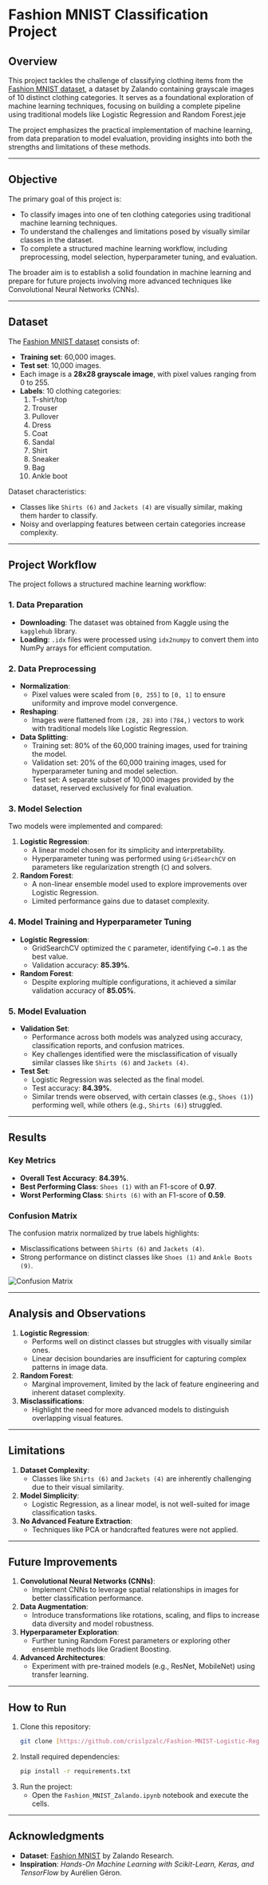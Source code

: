 # **Fashion MNIST Classification Project**

## **Overview**
This project tackles the challenge of classifying clothing items from the [Fashion MNIST dataset](https://github.com/zalandoresearch/fashion-mnist), a dataset by Zalando containing grayscale images of 10 distinct clothing categories. It serves as a foundational exploration of machine learning techniques, focusing on building a complete pipeline using traditional models like Logistic Regression and Random Forest.jeje

The project emphasizes the practical implementation of machine learning, from data preparation to model evaluation, providing insights into both the strengths and limitations of these methods.

---

## **Objective**
The primary goal of this project is:
- To classify images into one of ten clothing categories using traditional machine learning techniques.
- To understand the challenges and limitations posed by visually similar classes in the dataset.
- To complete a structured machine learning workflow, including preprocessing, model selection, hyperparameter tuning, and evaluation.

The broader aim is to establish a solid foundation in machine learning and prepare for future projects involving more advanced techniques like Convolutional Neural Networks (CNNs).

---

## **Dataset**
The [Fashion MNIST dataset](https://github.com/zalandoresearch/fashion-mnist) consists of:
- **Training set**: 60,000 images.
- **Test set**: 10,000 images.
- Each image is a **28x28 grayscale image**, with pixel values ranging from 0 to 255.
- **Labels**: 10 clothing categories:
  1. T-shirt/top
  2. Trouser
  3. Pullover
  4. Dress
  5. Coat
  6. Sandal
  7. Shirt
  8. Sneaker
  9. Bag
  10. Ankle boot

Dataset characteristics:
- Classes like `Shirts (6)` and `Jackets (4)` are visually similar, making them harder to classify.
- Noisy and overlapping features between certain categories increase complexity.

---

## **Project Workflow**
The project follows a structured machine learning workflow:

### **1. Data Preparation**
- **Downloading**: The dataset was obtained from Kaggle using the `kagglehub` library.
- **Loading**: `.idx` files were processed using `idx2numpy` to convert them into NumPy arrays for efficient computation.

### **2. Data Preprocessing**
- **Normalization**:
  - Pixel values were scaled from `[0, 255]` to `[0, 1]` to ensure uniformity and improve model convergence.
- **Reshaping**:
  - Images were flattened from `(28, 28)` into `(784,)` vectors to work with traditional models like Logistic Regression.
- **Data Splitting**:
    - Training set: 80% of the 60,000 training images, used for training the model.
    - Validation set: 20% of the 60,000 training images, used for hyperparameter tuning and model selection.
    - Test set: A separate subset of 10,000 images provided by the dataset, reserved exclusively for final evaluation.

### **3. Model Selection**
Two models were implemented and compared:
1. **Logistic Regression**:
   - A linear model chosen for its simplicity and interpretability.
   - Hyperparameter tuning was performed using `GridSearchCV` on parameters like regularization strength (`C`) and solvers.
2. **Random Forest**:
   - A non-linear ensemble model used to explore improvements over Logistic Regression.
   - Limited performance gains due to dataset complexity.

### **4. Model Training and Hyperparameter Tuning**
- **Logistic Regression**:
  - GridSearchCV optimized the `C` parameter, identifying `C=0.1` as the best value.
  - Validation accuracy: **85.39%**.
- **Random Forest**:
  - Despite exploring multiple configurations, it achieved a similar validation accuracy of **85.05%**.

### **5. Model Evaluation**
- **Validation Set**:
  - Performance across both models was analyzed using accuracy, classification reports, and confusion matrices.
  - Key challenges identified were the misclassification of visually similar classes like `Shirts (6)` and `Jackets (4)`.
- **Test Set**:
  - Logistic Regression was selected as the final model.
  - Test accuracy: **84.39%**.
  - Similar trends were observed, with certain classes (e.g., `Shoes (1)`) performing well, while others (e.g., `Shirts (6)`) struggled.

---

## **Results**

### **Key Metrics**
- **Overall Test Accuracy**: **84.39%**.
- **Best Performing Class**: `Shoes (1)` with an F1-score of **0.97**.
- **Worst Performing Class**: `Shirts (6)` with an F1-score of **0.59**.

### **Confusion Matrix**
The confusion matrix normalized by true labels highlights:
- Misclassifications between `Shirts (6)` and `Jackets (4)`.
- Strong performance on distinct classes like `Shoes (1)` and `Ankle Boots (9)`.

![Confusion Matrix](images/confusion_matrix_test_set.png)

---

## **Analysis and Observations**
1. **Logistic Regression**:
   - Performs well on distinct classes but struggles with visually similar ones.
   - Linear decision boundaries are insufficient for capturing complex patterns in image data.
2. **Random Forest**:
   - Marginal improvement, limited by the lack of feature engineering and inherent dataset complexity.
3. **Misclassifications**:
   - Highlight the need for more advanced models to distinguish overlapping visual features.

---

## **Limitations**
1. **Dataset Complexity**:
   - Classes like `Shirts (6)` and `Jackets (4)` are inherently challenging due to their visual similarity.
2. **Model Simplicity**:
   - Logistic Regression, as a linear model, is not well-suited for image classification tasks.
3. **No Advanced Feature Extraction**:
   - Techniques like PCA or handcrafted features were not applied.

---

## **Future Improvements**
1. **Convolutional Neural Networks (CNNs)**:
   - Implement CNNs to leverage spatial relationships in images for better classification performance.
2. **Data Augmentation**:
   - Introduce transformations like rotations, scaling, and flips to increase data diversity and model robustness.
3. **Hyperparameter Exploration**:
   - Further tuning Random Forest parameters or exploring other ensemble methods like Gradient Boosting.
4. **Advanced Architectures**:
   - Experiment with pre-trained models (e.g., ResNet, MobileNet) using transfer learning.

---

## **How to Run**
1. Clone this repository:
   ```bash
   git clone [https://github.com/crislpzalc/Fashion-MNIST-Logistic-Regression.git]
   ```
2. Install required dependencies:
   ```bash
   pip install -r requirements.txt
   ```
3. Run the project:
   - Open the `Fashion_MNIST_Zalando.ipynb` notebook and execute the cells.

---

## **Acknowledgments**
- **Dataset**: [Fashion MNIST](https://github.com/zalandoresearch/fashion-mnist) by Zalando Research.
- **Inspiration**: *Hands-On Machine Learning with Scikit-Learn, Keras, and TensorFlow* by Aurélien Géron.
